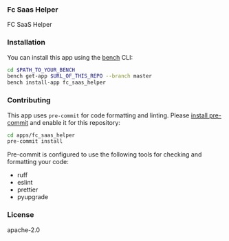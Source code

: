 ### Fc Saas Helper

FC SaaS Helper

### Installation

You can install this app using the [bench](https://github.com/frappe/bench) CLI:

```bash
cd $PATH_TO_YOUR_BENCH
bench get-app $URL_OF_THIS_REPO --branch master
bench install-app fc_saas_helper
```

### Contributing

This app uses `pre-commit` for code formatting and linting. Please [install pre-commit](https://pre-commit.com/#installation) and enable it for this repository:

```bash
cd apps/fc_saas_helper
pre-commit install
```

Pre-commit is configured to use the following tools for checking and formatting your code:

- ruff
- eslint
- prettier
- pyupgrade

### License

apache-2.0
